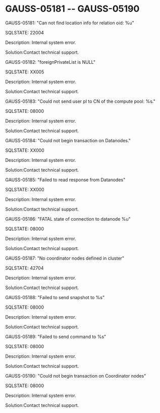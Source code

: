 # GAUSS-05181 -- GAUSS-05190<a name="EN-US_TOPIC_0302072911"></a>

GAUSS-05181: "Can not find location info for relation oid: %u"

SQLSTATE: 22004

Description: Internal system error.

Solution:Contact technical support.

GAUSS-05182: "foreignPrivateList is NULL"

SQLSTATE: XX005

Description: Internal system error.

Solution:Contact technical support.

GAUSS-05183: "Could not send user pl to CN of the compute pool: %s."

SQLSTATE: 08000

Description: Internal system error.

Solution:Contact technical support.

GAUSS-05184: "Could not begin transaction on Datanodes."

SQLSTATE: XX000

Description: Internal system error.

Solution:Contact technical support.

GAUSS-05185: "Failed to read response from Datanodes"

SQLSTATE: XX000

Description: Internal system error.

Solution:Contact technical support.

GAUSS-05186: "FATAL state of connection to datanode %u"

SQLSTATE: 08000

Description: Internal system error.

Solution:Contact technical support.

GAUSS-05187: "No coordinator nodes defined in cluster"

SQLSTATE: 42704

Description: Internal system error.

Solution:Contact technical support.

GAUSS-05188: "Failed to send snapshot to %s"

SQLSTATE: 08000

Description: Internal system error.

Solution:Contact technical support.

GAUSS-05189: "Failed to send command to %s"

SQLSTATE: 08000

Description: Internal system error.

Solution:Contact technical support.

GAUSS-05190: "Could not begin transaction on Coordinator nodes"

SQLSTATE: 08000

Description: Internal system error.

Solution:Contact technical support.

